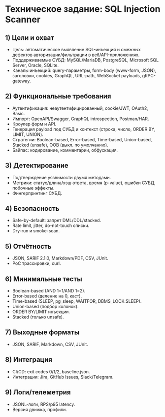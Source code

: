 # Техническое задание: SQL Injection Scanner

## 1) Цели и охват
- Цель: автоматическое выявление SQL-инъекций и смежных дефектов авторизации/фильтрации в веб/API-приложениях.
- Поддерживаемые СУБД: MySQL/MariaDB, PostgreSQL, Microsoft SQL Server, Oracle, SQLite.
- Каналы инъекций: query-параметры, form-body (www-form, JSON), заголовки, cookies, GraphQL, URL-path, WebSocket payloads, gRPC-gateway.

## 2) Функциональные требования
- Аутентификация: неаутентифицированный, cookie/JWT, OAuth2, Basic.
- Импорт: OpenAPI/Swagger, GraphQL introspection, Postman/HAR.
- Кроулер форм и API.
- Генерация payload под СУБД и контекст (строка, число, ORDER BY, LIMIT, UNION).
- Стратегии: Boolean-based, Error-based, Time-based, Union-based, Stacked (unsafe), OOB (выкл. по умолчанию).
- Байпас: кодирование, комментарии, обфускация.

## 3) Детектирование
- Подтверждение уязвимости двумя методами.
- Метрики: статус/длина/хэш ответа, время (p-value), ошибки СУБД, побочные эффекты.
- Фингерпринтинг СУБД.

## 4) Безопасность
- Safe-by-default: запрет DML/DDL/stacked.
- Rate limit, jitter, do-not-touch списки.
- Dry-run и smoke-scan.

## 5) Отчётность
- JSON, SARIF 2.1.0, Markdown/PDF, CSV, JUnit.
- PoC трассировки, curl.

## 6) Минимальные тесты
- Boolean-based (AND 1=1/AND 1=2).
- Error-based (деление на 0, каст).
- Time-based (SLEEP, pg_sleep, WAITFOR, DBMS_LOCK.SLEEP).
- Union-based (подбор колонок).
- ORDER BY/LIMIT инъекции.
- Stacked (только unsafe).

## 7) Выходные форматы
- JSON, SARIF, Markdown, CSV, JUnit.

## 8) Интеграция
- CI/CD: exit codes 0/1/2, baseline.json.
- Интеграции: Jira, GitHub Issues, Slack/Telegram.

## 9) Логи/телеметрия
- JSONL-логи, RPS/p95 latency.
- Версия движка, профили.
